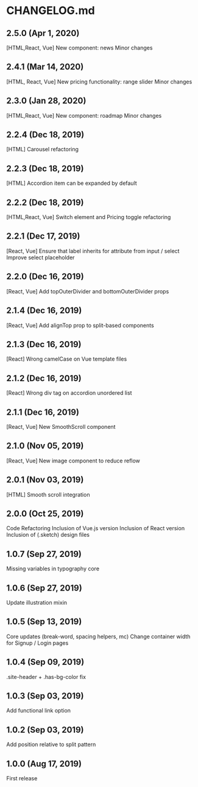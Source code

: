 # CHANGELOG.md

## 2.5.0 (Apr 1, 2020)
[HTML,React, Vue]
New component: news
Minor changes

## 2.4.1 (Mar 14, 2020)
[HTML, React, Vue]
New pricing functionality: range slider
Minor changes

## 2.3.0 (Jan 28, 2020)
[HTML,React, Vue]
New component: roadmap
Minor changes

## 2.2.4 (Dec 18, 2019)
[HTML]
Carousel refactoring

## 2.2.3 (Dec 18, 2019)
[HTML]
Accordion item can be expanded by default

## 2.2.2 (Dec 18, 2019)
[HTML,React, Vue]
Switch element and Pricing toggle refactoring

## 2.2.1 (Dec 17, 2019)
[React, Vue]
Ensure that label inherits for attribute from input / select
Improve select placeholder

## 2.2.0 (Dec 16, 2019)
[React, Vue]
Add topOuterDivider and bottomOuterDivider props

## 2.1.4 (Dec 16, 2019)
[React, Vue]
Add alignTop prop to split-based components

## 2.1.3 (Dec 16, 2019)
[React]
Wrong camelCase on Vue template files

## 2.1.2 (Dec 16, 2019)
[React]
Wrong div tag on accordion unordered list

## 2.1.1 (Dec 16, 2019)
[React, Vue]
New SmoothScroll component

## 2.1.0 (Nov 05, 2019)
[React, Vue]
New image component to reduce reflow

## 2.0.1 (Nov 03, 2019)
[HTML]
Smooth scroll integration

## 2.0.0 (Oct 25, 2019)

Code Refactoring
Inclusion of Vue.js version
Inclusion of React version
Inclusion of (.sketch) design files

## 1.0.7 (Sep 27, 2019)

Missing variables in typography core

## 1.0.6 (Sep 27, 2019)

Update illustration mixin

## 1.0.5 (Sep 13, 2019)

Core updates (break-word, spacing helpers, mc)
Change container width for Signup / Login pages

## 1.0.4 (Sep 09, 2019)

.site-header + .has-bg-color fix

## 1.0.3 (Sep 03, 2019)

Add functional link option

## 1.0.2 (Sep 03, 2019)

Add position relative to split pattern

## 1.0.0 (Aug 17, 2019)

First release
